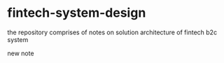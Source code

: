 # fintech-system-design
the repository comprises of notes on solution architecture of fintech b2c system

new note
